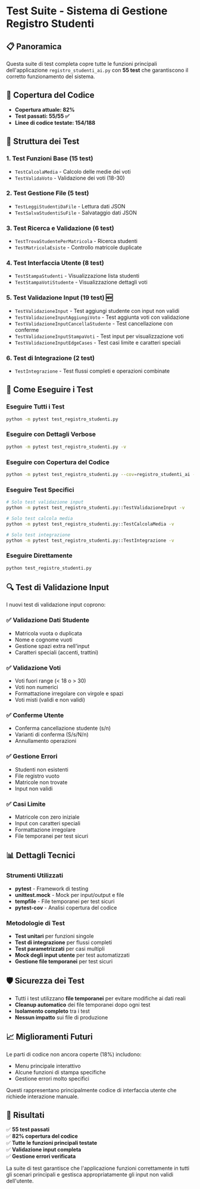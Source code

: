 # Test Suite - Sistema di Gestione Registro Studenti

## 📋 Panoramica

Questa suite di test completa copre tutte le funzioni principali dell'applicazione `registro_studenti_ai.py` con **55 test** che garantiscono il corretto funzionamento del sistema.

## 🎯 Copertura del Codice

- **Copertura attuale: 82%**
- **Test passati: 55/55 ✅**
- **Linee di codice testate: 154/188**

## 📂 Struttura dei Test

### 1. **Test Funzioni Base (15 test)**
- `TestCalcolaMedia` - Calcolo delle medie dei voti
- `TestValidaVoto` - Validazione dei voti (18-30)

### 2. **Test Gestione File (5 test)**
- `TestLeggiStudentiDaFile` - Lettura dati JSON
- `TestSalvaStudentiSuFile` - Salvataggio dati JSON

### 3. **Test Ricerca e Validazione (6 test)**
- `TestTrovaStudentePerMatricola` - Ricerca studenti
- `TestMatricolaEsiste` - Controllo matricole duplicate

### 4. **Test Interfaccia Utente (8 test)**
- `TestStampaStudenti` - Visualizzazione lista studenti
- `TestStampaVotiStudente` - Visualizzazione dettagli voti

### 5. **Test Validazione Input (19 test)** 🆕
- `TestValidazioneInput` - Test aggiungi studente con input non validi
- `TestValidazioneInputAggiungiVoto` - Test aggiunta voti con validazione
- `TestValidazioneInputCancellaStudente` - Test cancellazione con conferme
- `TestValidazioneInputStampaVoti` - Test input per visualizzazione voti
- `TestValidazioneInputEdgeCases` - Test casi limite e caratteri speciali

### 6. **Test di Integrazione (2 test)**
- `TestIntegrazione` - Test flussi completi e operazioni combinate

## 🚀 Come Eseguire i Test

### Eseguire Tutti i Test
```bash
python -m pytest test_registro_studenti.py
```

### Eseguire con Dettagli Verbose
```bash
python -m pytest test_registro_studenti.py -v
```

### Eseguire con Copertura del Codice
```bash
python -m pytest test_registro_studenti.py --cov=registro_studenti_ai --cov-report=term-missing
```

### Eseguire Test Specifici
```bash
# Solo test validazione input
python -m pytest test_registro_studenti.py::TestValidazioneInput -v

# Solo test calcola media
python -m pytest test_registro_studenti.py::TestCalcolaMedia -v

# Solo test integrazione
python -m pytest test_registro_studenti.py::TestIntegrazione -v
```

### Eseguire Direttamente
```bash
python test_registro_studenti.py
```

## 🔍 Test di Validazione Input

I nuovi test di validazione input coprono:

### ✅ **Validazione Dati Studente**
- Matricola vuota o duplicata
- Nome e cognome vuoti
- Gestione spazi extra nell'input
- Caratteri speciali (accenti, trattini)

### ✅ **Validazione Voti**
- Voti fuori range (< 18 o > 30)
- Voti non numerici
- Formattazione irregolare con virgole e spazi
- Voti misti (validi e non validi)

### ✅ **Conferme Utente**
- Conferma cancellazione studente (s/n)
- Varianti di conferma (S/s/N/n)
- Annullamento operazioni

### ✅ **Gestione Errori**
- Studenti non esistenti
- File registro vuoto
- Matricole non trovate
- Input non validi

### ✅ **Casi Limite**
- Matricole con zero iniziale
- Input con caratteri speciali
- Formattazione irregolare
- File temporanei per test sicuri

## 📊 Dettagli Tecnici

### Strumenti Utilizzati
- **pytest** - Framework di testing
- **unittest.mock** - Mock per input/output e file
- **tempfile** - File temporanei per test sicuri
- **pytest-cov** - Analisi copertura del codice

### Metodologie di Test
- **Test unitari** per funzioni singole
- **Test di integrazione** per flussi completi
- **Test parametrizzati** per casi multipli
- **Mock degli input utente** per test automatizzati
- **Gestione file temporanei** per test sicuri

## 🛡️ Sicurezza dei Test

- Tutti i test utilizzano **file temporanei** per evitare modifiche ai dati reali
- **Cleanup automatico** dei file temporanei dopo ogni test
- **Isolamento completo** tra i test
- **Nessun impatto** sui file di produzione

## 📈 Miglioramenti Futuri

Le parti di codice non ancora coperte (18%) includono:
- Menu principale interattivo
- Alcune funzioni di stampa specifiche
- Gestione errori molto specifici

Questi rappresentano principalmente codice di interfaccia utente che richiede interazione manuale.

## 🎉 Risultati

✅ **55 test passati**  
✅ **82% copertura del codice**  
✅ **Tutte le funzioni principali testate**  
✅ **Validazione input completa**  
✅ **Gestione errori verificata**  

La suite di test garantisce che l'applicazione funzioni correttamente in tutti gli scenari principali e gestisca appropriatamente gli input non validi dell'utente.
